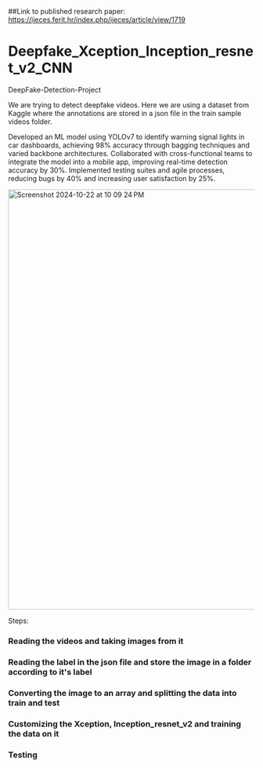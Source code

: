 
##Link to published research paper: https://ijeces.ferit.hr/index.php/ijeces/article/view/1719




# Deepfake_Xception_Inception_resnet_v2_CNN

DeepFake-Detection-Project

We are trying to detect deepfake videos. Here we are using a dataset from Kaggle where the annotations are stored in a json file in the train sample videos folder.




Developed an ML model using YOLOv7 to identify warning signal lights in car dashboards, achieving 98% accuracy through bagging techniques and varied backbone architectures. Collaborated with cross-functional teams to integrate the model into a mobile app, improving real-time detection accuracy by 30%. Implemented testing suites and agile processes, reducing bugs by 40% and increasing user satisfaction by 25%.

<img width="857" alt="Screenshot 2024-10-22 at 10 09 24 PM" src="https://github.com/user-attachments/assets/7f0f86e2-49fc-45f3-9321-6b8c5aa69080">

Steps:

### Reading the videos and taking images from it
### Reading the label in the json file and store the image in a folder according to it's label
### Converting the image to an array and splitting the data into train and test
### Customizing the Xception, Inception_resnet_v2 and training the data on it
### Testing

